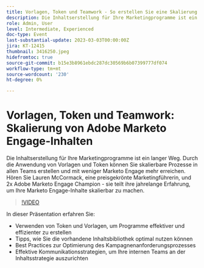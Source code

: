 ```yaml
---
title: Vorlagen, Token und Teamwork - So erstellen Sie eine Skalierung Ihrer Adobe Marketo Engage-Inhalte
description: Die Inhaltserstellung für Ihre Marketingprogramme ist ein langer Weg. Durch die Anwendung von Vorlagen und Token können Sie skalierbare Prozesse in allen Teams erstellen und mit weniger Marketo Engage mehr erreichen. Hören Sie Lauren McCormack, eine preisgekrönte Marketingführerin, und 2x Adobe Marketo Engage Champion - sie teilt ihre jahrelange Erfahrung, um Ihre Marketo Engage-Inhalte skalierbar zu machen. In dieser Präsentation erfahren Sie:- Verwenden von Token und Vorlagen, um Programme effektiver und effizienter zu erstellen - Tipps, wie Sie die vorhandene Inhaltsbibliothek optimal nutzen - Best Practices zur Optimierung Ihres Kampagnenanforderungsprozesses - Effektive Kommunikationsstrategien, um Ihre internen Teams an der Inhaltsstrategie auszurichten
role: Admin, User
level: Intermediate, Experienced
doc-type: Event
last-substantial-update: 2023-03-03T00:00:00Z
jira: KT-12415
thumbnail: 3416250.jpeg
hidefromtoc: true
source-git-commit: b15e3b8961ebdc287dc30569b6b07399777df074
workflow-type: tm+mt
source-wordcount: '230'
ht-degree: 0%

---
```



# Vorlagen, Token und Teamwork: Skalierung von Adobe Marketo Engage-Inhalten

Die Inhaltserstellung für Ihre Marketingprogramme ist ein langer Weg. Durch die Anwendung von Vorlagen und Token können Sie skalierbare Prozesse in allen Teams erstellen und mit weniger Marketo Engage mehr erreichen. Hören Sie Lauren McCormack, eine preisgekrönte Marketingführerin, und 2x Adobe Marketo Engage Champion - sie teilt ihre jahrelange Erfahrung, um Ihre Marketo Engage-Inhalte skalierbar zu machen.

>[!VIDEO](https://video.tv.adobe.com/v/3416250/?quality=12&learn=on)

In dieser Präsentation erfahren Sie:

- Verwenden von Token und Vorlagen, um Programme effektiver und effizienter zu erstellen
- Tipps, wie Sie die vorhandene Inhaltsbibliothek optimal nutzen können
- Best Practices zur Optimierung des Kampagnenanforderungsprozesses
- Effektive Kommunikationsstrategien, um Ihre internen Teams an der Inhaltsstrategie auszurichten